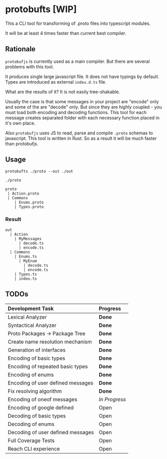 # protobufts [WIP]

This a CLI tool for transforming of .proto files into typescript modules.

It will be at least 4 times faster than current best compiler.

## Rationale

`protobufjs` is currently used as a main compiler. But there are several problems with this tool.

It produces single large javascript file.
It does not have typings by default.
Types are introduced as external `index.d.ts` file.

What are the results of it? It is not easily tree-shakable.

Usually the case is that some messages in your project are "encode" only and some of the are "decode" only. But since they are highly coupled - you must load both encoding and decoding functions. This tool for each message creates separated folder with each necessary function placed in it's own place.

Also `protobufjs` uses JS to read, parse and compile `.proto` schemas to javascript. This tool is written in Rust. So as a result it will be much faster than protobufjs.

## Usage

```
protobufts ./proto --out ./out
```

`./proto`

```
proto
 | Action.proto
 | Commons
    | Enums.proto
    | Types.proto
```

### Result

```
out
  | Action
    | MyMessages
      | decode.ts
      | encode.ts
  | Commons
    | Enums.ts
      | MyEnum
        | decode.ts
        | encode.ts
    | Types.ts
    | index.ts
```

## TODOs

| Development Task                  | Progress      |
| :-------------------------------- | :------------ |
| Lexical Analyzer                  | **Done**      |
| Syntactical Analyzer              | **Done**      |
| Proto Packages -> Package Tree    | **Done**      |
| Create name resolution mechanism  | **Done**      |
| Generation of interfaces          | **Done**      |
| Encoding of basic types           | **Done**      |
| Encoding of repeated basic types  | **Done**      |
| Encoding of enums                 | **Done**      |
| Encoding of user defined messages | **Done**      |
| Fix resolving algorithm           | **Done**      |
| Encoding of oneof messages        | *In Progress* |
| Encoding of google defined        | Open          |
| Decoding of basic types           | Open          |
| Decoding of enums                 | Open          |
| Decoding of user defined messages | Open          |
| Full Coverage Tests               | Open          |
| Reach CLI experience              | Open          |



